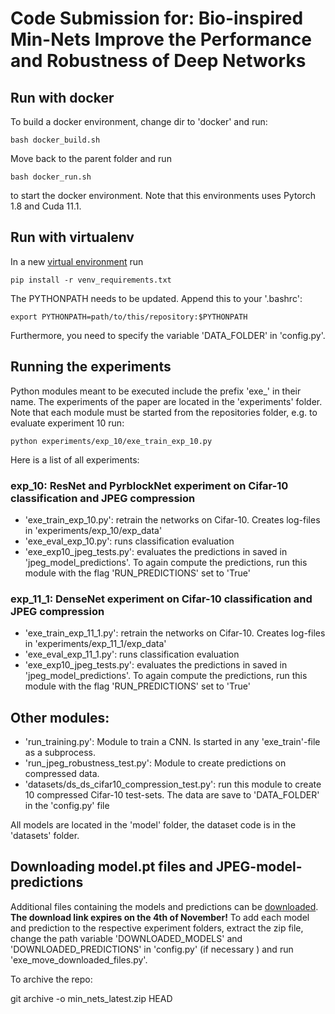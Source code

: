 # Code Submission for: Bio-inspired Min-Nets Improve the Performance and Robustness of Deep Networks

## Run with docker

To build a docker environment, change dir to 'docker' and run:
```
bash docker_build.sh
```
Move back to the parent folder and run
```
bash docker_run.sh
```
to start the docker environment. Note that this environments uses Pytorch 1.8 and Cuda 11.1.

## Run with virtualenv

In a new [virtual environment](https://packaging.python.org/guides/installing-using-pip-and-virtual-environments/) run
```
pip install -r venv_requirements.txt
```

The PYTHONPATH needs to be updated. Append this to your '.bashrc':
```
export PYTHONPATH=path/to/this/repository:$PYTHONPATH
```

Furthermore, you need to specify the variable 'DATA_FOLDER' in 'config.py'.

## Running the experiments

Python modules meant to be executed include the prefix 'exe_' in their name. The experiments of the paper are located in the 'experiments' folder. Note that each module must be started from the repositories folder, e.g. to evaluate experiment 10 run:

```
python experiments/exp_10/exe_train_exp_10.py
```

Here is a list of all experiments:

### exp_10: ResNet and PyrblockNet experiment on Cifar-10 classification and JPEG compression

* 'exe_train_exp_10.py': retrain the networks on Cifar-10. Creates log-files in 'experiments/exp_10/exp_data'
* 'exe_eval_exp_10.py': runs classification evaluation
* 'exe_exp10_jpeg_tests.py': evaluates the predictions in saved in 'jpeg_model_predictions'. To again compute the predictions, run this module with the flag 'RUN_PREDICTIONS' set to 'True'

### exp_11_1: DenseNet experiment on Cifar-10 classification and JPEG compression

* 'exe_train_exp_11_1.py': retrain the networks on Cifar-10. Creates log-files in 'experiments/exp_11_1/exp_data'
* 'exe_eval_exp_11_1.py': runs classification evaluation
* 'exe_exp10_jpeg_tests.py': evaluates the predictions in saved in 'jpeg_model_predictions'. To again compute the predictions, run this module with the flag 'RUN_PREDICTIONS' set to 'True'

## Other modules:

* 'run_training.py': Module to train a CNN. Is started in any 'exe_train'-file as a subprocess.
* 'run_jpeg_robustness_test.py': Module to create predictions on compressed data.
* 'datasets/ds_ds_cifar10_compression_test.py': run this module to create 10 compressed Cifar-10 test-sets. The data are save to 'DATA_FOLDER' in the 'config.py' file

All models are located in the 'model' folder, the dataset code is in the 'datasets' folder.

## Downloading model.pt files and JPEG-model-predictions

Additional files containing the models and predictions can be [downloaded](https://ufile.io/f/y9c0m). **The download link expires on the 4th of November!** 
To add each model and prediction to the respective experiment folders, extract the zip file, change the path variable 'DOWNLOADED_MODELS' and 'DOWNLOADED_PREDICTIONS' in 'config.py' (if necessary ) and run 'exe_move_downloaded_files.py'.



To archive the repo:

git archive -o min_nets_latest.zip HEAD